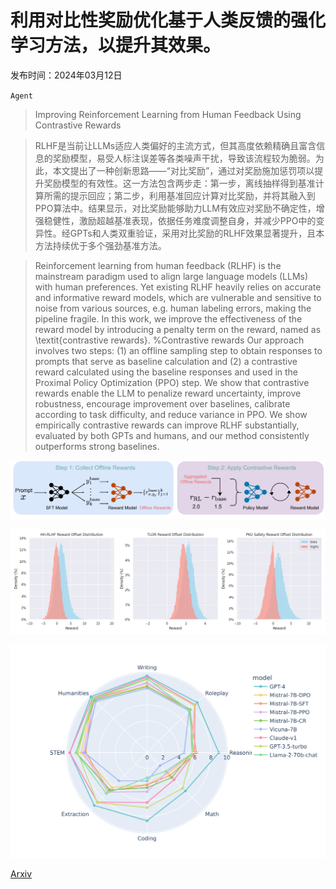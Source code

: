 # 利用对比性奖励优化基于人类反馈的强化学习方法，以提升其效果。

发布时间：2024年03月12日

`Agent`

> Improving Reinforcement Learning from Human Feedback Using Contrastive Rewards

> RLHF是当前让LLMs适应人类偏好的主流方式，但其高度依赖精确且富含信息的奖励模型，易受人标注误差等各类噪声干扰，导致该流程较为脆弱。为此，本文提出了一种创新思路——“对比奖励”，通过对奖励施加惩罚项以提升奖励模型的有效性。这一方法包含两步走：第一步，离线抽样得到基准计算所需的提示回应；第二步，利用基准回应计算对比奖励，并将其融入到PPO算法中。结果显示，对比奖励能够助力LLM有效应对奖励不确定性，增强稳健性，激励超越基准表现，依据任务难度调整自身，并减少PPO中的变异性。经GPTs和人类双重验证，采用对比奖励的RLHF效果显著提升，且本方法持续优于多个强劲基准方法。

> Reinforcement learning from human feedback (RLHF) is the mainstream paradigm used to align large language models (LLMs) with human preferences. Yet existing RLHF heavily relies on accurate and informative reward models, which are vulnerable and sensitive to noise from various sources, e.g. human labeling errors, making the pipeline fragile. In this work, we improve the effectiveness of the reward model by introducing a penalty term on the reward, named as \textit{contrastive rewards}. %Contrastive rewards Our approach involves two steps: (1) an offline sampling step to obtain responses to prompts that serve as baseline calculation and (2) a contrastive reward calculated using the baseline responses and used in the Proximal Policy Optimization (PPO) step. We show that contrastive rewards enable the LLM to penalize reward uncertainty, improve robustness, encourage improvement over baselines, calibrate according to task difficulty, and reduce variance in PPO. We show empirically contrastive rewards can improve RLHF substantially, evaluated by both GPTs and humans, and our method consistently outperforms strong baselines.

![利用对比性奖励优化基于人类反馈的强化学习方法，以提升其效果。](../../../paper_images/2403.07708/x1.png)

![利用对比性奖励优化基于人类反馈的强化学习方法，以提升其效果。](../../../paper_images/2403.07708/reward_diff_distribution.png)

![利用对比性奖励优化基于人类反馈的强化学习方法，以提升其效果。](../../../paper_images/2403.07708/x2.png)

[Arxiv](https://arxiv.org/abs/2403.07708)